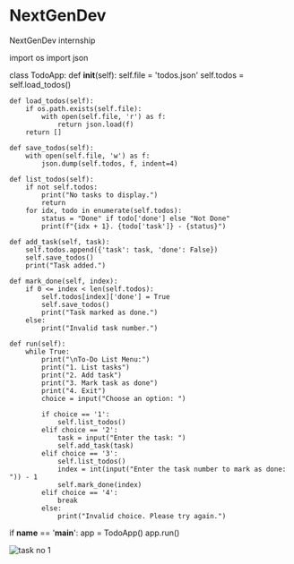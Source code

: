 # NextGenDev
NextGenDev internship

import os
import json

class TodoApp:
    def __init__(self):
        self.file = 'todos.json'
        self.todos = self.load_todos()

    def load_todos(self):
        if os.path.exists(self.file):
            with open(self.file, 'r') as f:
                return json.load(f)
        return []

    def save_todos(self):
        with open(self.file, 'w') as f:
            json.dump(self.todos, f, indent=4)

    def list_todos(self):
        if not self.todos:
            print("No tasks to display.")
            return
        for idx, todo in enumerate(self.todos):
            status = "Done" if todo['done'] else "Not Done"
            print(f"{idx + 1}. {todo['task']} - {status}")

    def add_task(self, task):
        self.todos.append({'task': task, 'done': False})
        self.save_todos()
        print("Task added.")

    def mark_done(self, index):
        if 0 <= index < len(self.todos):
            self.todos[index]['done'] = True
            self.save_todos()
            print("Task marked as done.")
        else:
            print("Invalid task number.")

    def run(self):
        while True:
            print("\nTo-Do List Menu:")
            print("1. List tasks")
            print("2. Add task")
            print("3. Mark task as done")
            print("4. Exit")
            choice = input("Choose an option: ")

            if choice == '1':
                self.list_todos()
            elif choice == '2':
                task = input("Enter the task: ")
                self.add_task(task)
            elif choice == '3':
                self.list_todos()
                index = int(input("Enter the task number to mark as done: ")) - 1
                self.mark_done(index)
            elif choice == '4':
                break
            else:
                print("Invalid choice. Please try again.")

if __name__ == '__main__':
    app = TodoApp()
    app.run()


![task no 1](https://github.com/user-attachments/assets/3e9b63e3-be4b-439e-9bdb-35d017737595)

